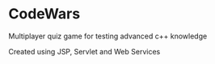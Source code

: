 # CodeWars

Multiplayer quiz game for testing advanced c++ knowledge 

Created using JSP, Servlet and Web Services
